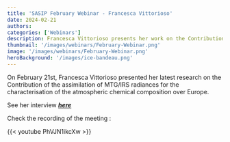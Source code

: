 ```yaml
---
title: 'SASIP February Webinar - Francesca Vittorioso'
date: 2024-02-21
authors:
categories: ['Webinars']
description: Francesca Vittorioso presents her work on the Contribution of the assimilation of MTG/IRS radiances for the characterisation of the atmospheric chemical composition over Europe
thumbnail: '/images/webinars/February-Webinar.png'  
image: '/images/webinars/February-Webinar.png'
heroBackground: '/images/ice-bandeau.png'
---
```


On February 21st, Francesca Vittorioso presented her latest research on the Contribution of the assimilation of MTG/IRS radiances for the characterisation of the atmospheric chemical composition over Europe. 

See her interview [**_here_**](https://sasip-climate.github.io/news/interview_francesca/)

Check the recording of the meeting : 

{{< youtube PhVJN1ikcXw >}}





